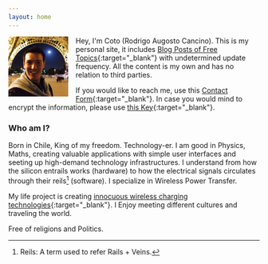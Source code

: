 ```yaml
---
layout: home
---
```


<img src="/assets/coto.jpg" width="120" height="120" style="float: left; margin-right: 15px;"/> Hey, I'm Coto (Rodrigo Augosto Cancino). This is my personal site, it includes [Blog Posts of Free Topics][blog]{:target="_blank"} with undetermined update frequency. All the content is my own and has no relation to third parties.

If you would like to reach me, use this [Contact Form][contact]{:target="_blank"}. In case you would mind to encrypt the information, please use [this Key][pgp_key]{:target="_blank"}.

### Who am I?

Born in Chile, King of my freedom. Technology-er. I am good in Physics, Maths, creating valuable applications with simple user interfaces and seeting up high-demand technology infrastructures. I understand from how the silicon entrails works (hardware) to how the electrical signals circulates through their reils[^reils] (software). I specialize in Wireless Power Transfer. 

My life project is creating [innocuous wireless charging technologies][neahtid]{:target="_blank"}. I Enjoy meeting different cultures and traveling the world.

Free of religions and Politics.



[^reils]: Reils: A term used to refer Rails + Veins.

[quora_s]: https://www.quora.com/What-is-the-coolest-thing-you-have-ever-created-alone-as-a-programmer/answer/Coto-Augosto
[blog]: https://feeds.feedburner.com/coto
[contact]: /contact/
[neahtid]: https://www.neahtid.com
[pgp_key]: /public-key/
